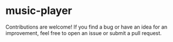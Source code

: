 # music-player

Contributions are welcome! If you find a bug or have an idea for an improvement, feel free to open an issue or submit a pull request.
